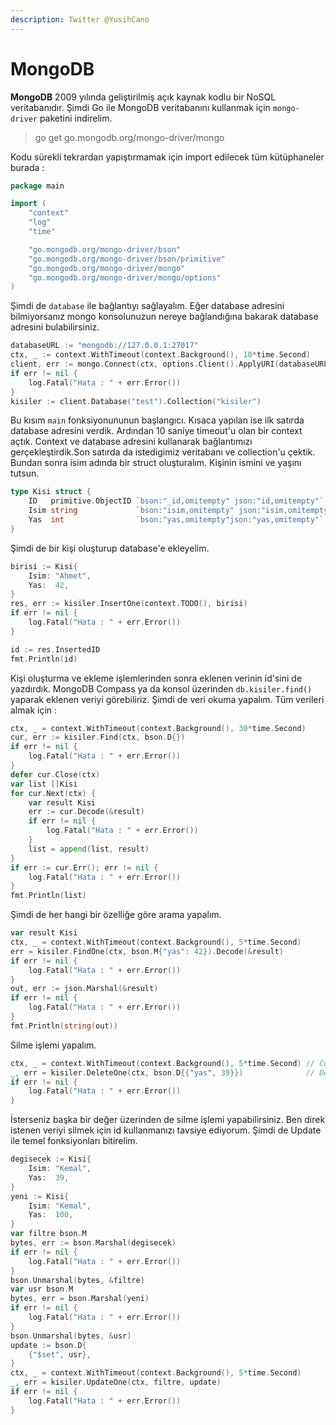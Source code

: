 ```yaml
---
description: Twitter @YusihCano
---
```


# MongoDB

**MongoDB** 2009 yılında geliştirilmiş açık kaynak kodlu bir NoSQL veritabanıdır. Şimdi Go ile MongoDB veritabanını kullanmak için `mongo-driver` paketini indirelim.

> go get go.mongodb.org/mongo-driver/mongo

Kodu sürekli tekrardan yapıştırmamak için import edilecek tüm kütüphaneler burada :

```go
package main

import (
    "context"
    "log"
    "time"

    "go.mongodb.org/mongo-driver/bson"
    "go.mongodb.org/mongo-driver/bson/primitive"
    "go.mongodb.org/mongo-driver/mongo"
    "go.mongodb.org/mongo-driver/mongo/options"
)
```

Şimdi de `database` ile bağlantıyı sağlayalım. Eğer database adresini bilmiyorsanız mongo konsolunuzun nereye bağlandığına bakarak database adresini bulabilirsiniz.

```go
databaseURL := "mongodb://127.0.0.1:27017"
ctx, _ := context.WithTimeout(context.Background(), 10*time.Second)
client, err := mongo.Connect(ctx, options.Client().ApplyURI(databaseURL))
if err != nil {
    log.Fatal("Hata : " + err.Error())
}
kisiler := client.Database("test").Collection("kisiler")
```

Bu kısım `main` fonksiyonununun başlangıcı. Kısaca yapılan ise ilk satırda database adresini verdik. Ardından 10 saniye timeout'u olan bir context açtık. Context ve database adresini kullanarak bağlantımızı gerçekleştirdik.Son satırda da istedigimiz veritabanı ve collection'u çektik. Bundan sonra isim adında bir struct oluşturalım. Kişinin ismini ve yaşını tutsun.

```go
type Kisi struct {
    ID   primitive.ObjectID `bson:"_id,omitempty" json:"id,omitempty"`
    Isim string             `bson:"isim,omitempty" json:"isim,omitempty"`
    Yas  int                `bson:"yas,omitempty"json:"yas,omitempty"`
}
```

Şimdi de bir kişi oluşturup database'e ekleyelim.

```go
birisi := Kisi{
    Isim: "Ahmet",
    Yas:  42,
}
res, err := kisiler.InsertOne(context.TODO(), birisi)
if err != nil {
    log.Fatal("Hata : " + err.Error())
}

id := res.InsertedID
fmt.Println(id)
```

Kişi oluşturma ve ekleme işlemlerinden sonra eklenen verinin id'sini de yazdırdık. MongoDB Compass ya da konsol üzerinden `db.kisiler.find()` yaparak eklenen veriyi görebiliriz. Şimdi de veri okuma yapalım. Tüm verileri almak için :

```go
ctx, _ = context.WithTimeout(context.Background(), 30*time.Second)
cur, err := kisiler.Find(ctx, bson.D{})
if err != nil {
    log.Fatal("Hata : " + err.Error())
}
defer cur.Close(ctx)
var list []Kisi
for cur.Next(ctx) {
    var result Kisi
    err := cur.Decode(&result)
    if err != nil {
        log.Fatal("Hata : " + err.Error())
    }
    list = append(list, result)
}
if err := cur.Err(); err != nil {
    log.Fatal("Hata : " + err.Error())
}
fmt.Println(list)
```

Şimdi de her hangi bir özelliğe göre arama yapalım.

```go
var result Kisi
ctx, _ = context.WithTimeout(context.Background(), 5*time.Second)
err = kisiler.FindOne(ctx, bson.M{"yas": 42}).Decode(&result)
if err != nil {
    log.Fatal("Hata : " + err.Error())
}
out, err := json.Marshal(&result)
if err != nil {
    log.Fatal("Hata : " + err.Error())
}
fmt.Println(string(out))
```

Silme işlemi yapalım.

```go
ctx, _ = context.WithTimeout(context.Background(), 5*time.Second) // Context for Delete
_, err = kisiler.DeleteOne(ctx, bson.D{{"yas", 39}})              // Delete User
if err != nil {
    log.Fatal("Hata : " + err.Error())
}
```

İsterseniz başka bir değer üzerinden de silme işlemi yapabilirsiniz. Ben direk istenen veriyi silmek için id kullanmanızı tavsiye ediyorum. Şimdi de Update ile temel fonksiyonları bitirelim.

```go
degisecek := Kisi{
    Isim: "Kemal",
    Yas:  39,
}
yeni := Kisi{
    Isim: "Kemal",
    Yas:  100,
}
var filtre bson.M
bytes, err := bson.Marshal(degisecek)
if err != nil {
    log.Fatal("Hata : " + err.Error())
}
bson.Unmarshal(bytes, &filtre)
var usr bson.M
bytes, err = bson.Marshal(yeni)
if err != nil {
    log.Fatal("Hata : " + err.Error())
}
bson.Unmarshal(bytes, &usr)
update := bson.D{
    {"$set", usr},
}
ctx, _ = context.WithTimeout(context.Background(), 5*time.Second)
_, err = kisiler.UpdateOne(ctx, filtre, update)
if err != nil {
    log.Fatal("Hata : " + err.Error())
}
```

